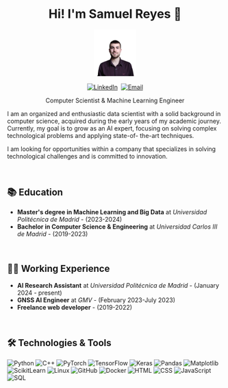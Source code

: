<h1 align="center">Hi! I'm Samuel Reyes 👋</h1>

<p align="center">
  <img src="assets/user-profile.png" width="20%">
</p>

<p align="center">
  <a href="https://www.linkedin.com/in/samuel-reyes-sanz/" target="_blank"><img src="https://img.shields.io/badge/LinkedIn-%230077B5.svg?&style=for-the-badge&logo=linkedin&logoColor=white" alt="LinkedIn" target="_blank"></a>&nbsp;
  <a href="mailto:samuel.reyes.sanz@gmail.com"><img src="https://img.shields.io/badge/Email-D14836?style=for-the-badge&logo=gmail&logoColor=white" alt="Email"></a>
</p>

<p align="center">Computer Scientist & Machine Learning Engineer</p>

<p>I am an organized and enthusiastic data scientist
with a solid background in computer science,
acquired during the early years of my academic
journey. Currently, my goal is to grow as an AI
expert, focusing on solving complex
technological problems and applying state-of-
the-art techniques.</p>
<p>I am looking for opportunities within a company
that specializes in solving technological
challenges and is committed to innovation.</p>

<br>

## 📚 Education

- **Master's degree in Machine Learning and Big Data** at *Universidad Politécnica de Madrid* - (2023-2024)
- **Bachelor in Computer Science & Engineering** at *Universidad Carlos III de Madrid* - (2019-2023)

<br>

## 👨‍💻 Working Experience

- **AI Research Assistant** at *Universidad Politécnica de Madrid* - (January 2024 - present)
- **GNSS AI Engineer** at *GMV* - (February 2023-July 2023)
- **Freelance web developer** - (2019-2022)

<br>

## 🛠️ Technologies & Tools


<p>
  <img alt="Python" src="https://img.shields.io/badge/-Python-3776AB?style=for-the-badge&logo=python&logoColor=white" />
  <img alt="C++" src="https://img.shields.io/badge/-C++-00599C?style=for-the-badge&logo=c%2B%2B&logoColor=white" />
  <img alt="PyTorch" src="https://img.shields.io/badge/-PyTorch-EE4C2C?style=for-the-badge&logo=pytorch&logoColor=white" />
  <img alt="TensorFlow" src="https://img.shields.io/badge/-TensorFlow-FF6F00?style=for-the-badge&logo=tensorflow&logoColor=white" />
  <img alt="Keras" src="https://img.shields.io/badge/-Keras-D00000?style=for-the-badge&logo=keras&logoColor=white" />
  <img alt="Pandas" src="https://img.shields.io/badge/-Pandas-150458?style=for-the-badge&logo=pandas&logoColor=white" />
  <img alt="Matplotlib" src="https://img.shields.io/badge/-Matplotlib-013E73?style=for-the-badge&logo=matplotlib&logoColor=white" />
  <img alt="ScikitLearn" src="https://img.shields.io/badge/-ScikitLearn-F7931E?style=for-the-badge&logo=scikit-learn&logoColor=white" />
  <img alt="Linux" src="https://img.shields.io/badge/-Linux-FCC624?style=for-the-badge&logo=linux&logoColor=black" />
  <img alt="GitHub" src="https://img.shields.io/badge/-GitHub-181717?style=for-the-badge&logo=github" />
  <img alt="Docker" src="https://img.shields.io/badge/-Docker-2496ED?style=for-the-badge&logo=docker&logoColor=white" />
  <img alt="HTML" src="https://img.shields.io/badge/-HTML-E34F26?style=for-the-badge&logo=html5&logoColor=white" />
  <img alt="CSS" src="https://img.shields.io/badge/-CSS-1572B6?style=for-the-badge&logo=css3&logoColor=white" />
  <img alt="JavaScript" src="https://img.shields.io/badge/-JavaScript-F7DF1E?style=for-the-badge&logo=javascript&logoColor=black" />
  <img alt="SQL" src="https://img.shields.io/badge/-SQL-4479A1?style=for-the-badge&logo=postgresql&logoColor=white" />
</p>

<br>
